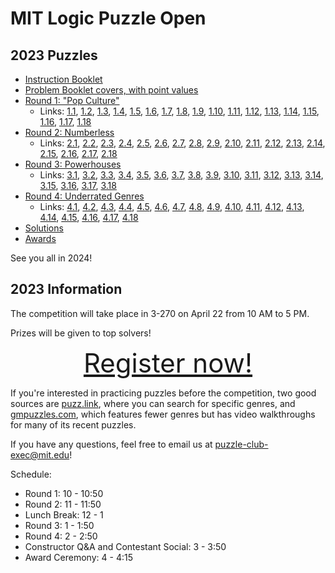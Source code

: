 # MIT Logic Puzzle Open

<!-- ## Archives

- [2023 MIT Logic Puzzle Open](2023/index.html) -->

## 2023 Puzzles

- [Instruction Booklet](instructions.pdf)
- [Problem Booklet covers, with point values](points.pdf)
- [Round 1: "Pop Culture"](round1.pdf)
  - Links: [1.1](https://tinyurl.com/3mmx7w2c), [1.2](https://tinyurl.com/adfd4y8k), [1.3](https://tinyurl.com/5y9889jy), [1.4](https://puzz.link/p?numlin/8/8/i12j2j34g5q45h67q6g81j7j83i), [1.5](https://puzz.link/p?numlin/10/10/j12k34k4o5j6o5r1o7j2o7k36k88j), [1.6](https://puzz.link/p?numlin/13/13/l1m2m345u6zh2i7g8zo3g6i4zh9u798m1m5l), [1.7](https://puzz.link/p?mines/7/7/h22j4h55h4j33h5h33j5h22h5j22h), [1.8](https://puzz.link/p?mines/7/7/i2h1g33g12h12g33g1k2g12g33h33g12g1h1i), [1.9](https://puzz.link/p?mines/10/10/1g11g1g2i3g3g2h4n1h12345g4g2n3g11g2n2g3g32121h4n5h4g3g2i3g3g21g1), [1.10](https://tinyurl.com/2ghjuuxz), [1.11](https://tinyurl.com/2eu5rkgz), [1.12](https://tinyurl.com/2dqh7t4z), [1.13](https://tinyurl.com/29evkuaw), [1.14](https://tinyurl.com/2ydo2cr3), [1.15](https://tinyurl.com/27c93bjl), [1.16](https://tinyurl.com/2yaev5ct), [1.17](https://tinyurl.com/27qzw9wm), [1.18](https://tinyurl.com/2gps8hlf)
- [Round 2: Numberless](round2.pdf)
  - Links: [2.1](https://puzz.link/p?midloop/8/8/hfuffzkfvfqffzm77fzzw), [2.2](https://puzz.link/p?midloop/10/10/vfvbfztfifmfmftfzufzz7fxfdbfifzzif), [2.3](https://puzz.link/p?midloop/10/10/qfyddfyddfydfydfzldfyddfyflfrddfydfg), [2.4](https://puzz.link/p?icebarn/11/11/nvo0vvf0nnbq5teugffvg1vugdzzazw4zhz0z6zzlzf/1/20), [2.5](https://puzz.link/p?icebarn/7/7/02k0580ag0odjh73dvhg/20/21), [2.6](https://puzz.link/p?icebarn/8/8/01j76e0sppj00zzbugfav8r/9/6), [2.7](https://puzz.link/p?voxas/6/6/l1dr2ctccdbn), [2.8](https://puzz.link/p?voxas/10/10/znbi7bgbg1cgdg8diczp3bkdbzk2czkcbk1dh), [2.9](https://puzz.link/p?voxas/10/10/rch7dhbjbjdi2cidjcjbh8chbscp8cbo7diajai6bod7cpcg), [2.10](https://puzz.link/p?guidearrow/7/7/44g8cucibu9e), [2.11](https://puzz.link/p?guidearrow/11/11/b8hdqdgdudjdzldkdvddqd), [2.12](https://puzz.link/p?guidearrow/13/10/26oemcmejbczgdzjccjembmem), [2.13](https://puzz.link/p?starbattle/9/9/2/0ga9uqbad6vp1101gtb9811iaap860), [2.14](https://puzz.link/p?starbattle/10/10/2/0q4k1a9mdqptu8h8021gu0vs3ki6225pes3s), [2.15](https://puzz.link/p?starbattle/10/10/2/488j4nnmvdoth5122400ns2l9002102g7v00), [2.16](https://tinyurl.com/2lvxqwe6), [2.17](https://tinyurl.com/272yhoyu), [2.18](https://tinyurl.com/2qw58rn9)
- [Round 3: Powerhouses](round3.pdf)
  - Links: [3.1](https://puzz.link/p?fillomino/8/8/k45g41i54g14o35l53o42g51i24g15k), [3.2](https://puzz.link/p?fillomino/12/11/h1g3g4h1h1g2g4h1g2h2g3h1g2g3h3g4h2g3g4h4h1g3g4h1h1g2g4h1g2h2g3h1g2g3h3g4h2g3g4h4h1g3g4k1g2g4h1g11g2g3h1g2h), [3.3](https://puzz.link/p?fillomino/10/10/43h34i4i9h4h9h6j9i4l9g5n35n2g4l3i2j6h5h6h4i5i53h12), [3.4](https://puzz.link/p?statuepark/7/7/o80i600i672900i60//t), [3.5](https://puzz.link/p?statuepark/10/10/9i9f364212000i3301209003664112i99i//d), [3.6](https://puzz.link/p?statuepark/12/12/0920266i72if600662i622iiii21766c02i0000006600000//p), [3.7](https://puzz.link/p?slither/6/6/g2015bh3ch1bh3dh7131c), [3.8](https://puzz.link/p?slither/8/8/372bg37263bj31163dj16333bj36372bg372b), [3.9](https://puzz.link/p?slither/10/10/h31c16dgc281cla06213c3cp2a02363cdl161bbg72b12b), [3.10](https://puzz.link/p?tapa/7/7/a7h3h2ta8h4h4t2ha9h2), [3.11](https://puzz.link/p?tapa/10/10/pa8jaflaflblmbqk5rafkafma9laflbqj3p), [3.12](https://puzz.link/p?tapa/12/12/1h2m1mbnsafjafo2ja8sbmhafha9haesaej2obljbmsaem2ma8h2), [3.13](https://puzz.link/p?dbchoco/8/8/tssg6umeg2ef05j2o5q3r3r3p), [3.14](https://puzz.link/p?dbchoco/8/8/pvhs20vs7oe30o3l1j4l3v3i4h1i3m), [3.15](https://puzz.link/p?dbchoco/12/12/770ph3oscdnm771porrcce7h631pog5n2s5p3v5h3y4j6zm3i1h3i3r3p4), [3.16](https://puzz.link/p?akari/7/7/hdkdm6ag6amckc), [3.17](https://puzz.link/p?akari/10/10/kcj6.hbg.lajbh.ibg.hbgagbh.lcjbgb.gbjbi), [3.18](https://puzz.link/p?akari/18/10/gd.k.l.h.hbbi.l.k.hbbg.h6.i.kcj.hb.hb.cbbbbj.k.i6.hdgbb.k.l.k.hb.hbjbibb)
- [Round 4: Underrated Genres](round4.pdf)
  - Links: [4.1](https://puzz.link/p?numrope/6/6/ep1gje025k809m2ldlIqilGldmd), [4.2](https://puzz.link/p?numrope/7/7/gj44o0mkglc2a4bn00lfm+l+mGldneljsakCkc), [4.3](https://puzz.link/p?numrope/7/7/0co0o0pg020gh48820g.g.g.+pg.C.+.6pg.+.A.ep+.5.9.+/), [4.4](https://puzz.link/p?squarejam/8/8/i12zg12n23zg23i), [4.5](https://puzz.link/p?squarejam/10/10/zq3k3k3k33k3k3k3r3k3r), [4.6](https://puzz.link/p?squarejam/13/13/zr2y1i1i1i2w2g2g2w2i1i2i1y1zr), [4.7](https://puzz.link/p?creek/10/10/r1di2b2ed4di6cjbecg7dg9bgecdj6di1de2b2ei4dp), [4.8](https://puzz.link/p?creek/8/8/p432bcj8d1287ejbh12dgbi48c32bgdn), [4.9](https://puzz.link/p?creek/10/10/r8777dg666bg8778dg887cg7777dg676bg7678cg666bg8877dp), [4.10](https://tinyurl.com/2hyfc5c8), [4.11](https://tinyurl.com/2k9govke), [4.12](https://tinyurl.com/4myn33rz), [4.13](https://puzz.link/p?cbanana/8/8/31k4k6g4g85h1z5h23g5g2k1k55), [4.14](https://puzz.link/p?cbanana/10/10/23l4br23h4bzzj36h13r36l13), [4.15](https://puzz.link/p?cbanana/9/9/ap1i1i3i3l6i8r1i1i3i3lai6p), [4.16](https://puzz.link/p?fourcells/8/8/b1a2d2a3c2b2f3e12e2f3b1c3a3d3a1b), [4.17](https://puzz.link/p?fourcells/10/10/32b22b233323332322m3323d1a2332f3332a2d2232m223223232233b33b23), [4.18](https://puzz.link/p?fourcells/10/10/7c33c7a1b22b1a2h3b37b72f23e1f1c7d7b2b7777b3a1f1a7b2b2b7)
- [Solutions](solutions.pdf)
- [Awards](awards.pdf)

See you all in 2024!

## 2023 Information

The competition will take place in 3-270 on April 22 from 10 AM to 5 PM.

Prizes will be given to top solvers!

<div style="font-size: 3em; text-align: center;">
<a href="https://forms.gle/dxvCa7d85RZKKRKC7">Register now!</a>
</div>

If you're interested in practicing puzzles before the competition, two good sources are [puzz.link](https://puzz.link/), where you can search for specific genres, and [gmpuzzles.com](https://www.gmpuzzles.com/blog/), which features fewer genres but has video walkthroughs for many of its recent puzzles.

If you have any questions, feel free to email us at puzzle-club-exec@mit.edu!

Schedule:

- Round 1: 10 - 10:50
- Round 2: 11 - 11:50
- Lunch Break: 12 - 1
- Round 3: 1 - 1:50
- Round 4: 2 - 2:50
- Constructor Q&A and Contestant Social: 3 - 3:50
- Award Ceremony: 4 - 4:15
